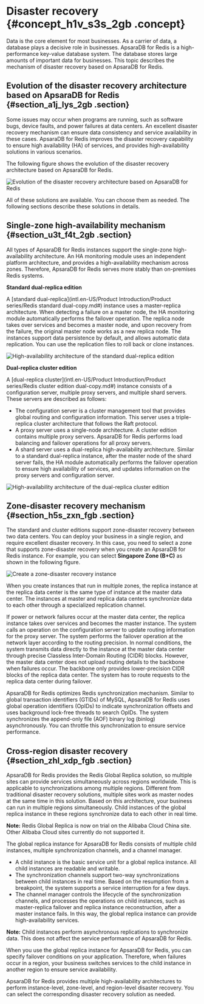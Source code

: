 # Disaster recovery {#concept_h1v_s3s_2gb .concept}

Data is the core element for most businesses. As a carrier of data, a database plays a decisive role in businesses. ApsaraDB for Redis is a high-performance key-value database system. The database stores large amounts of important data for businesses. This topic describes the mechanism of disaster recovery based on ApsaraDB for Redis.

## Evolution of the disaster recovery architecture based on ApsaraDB for Redis {#section_a1j_lys_2gb .section}

Some issues may occur when programs are running, such as software bugs, device faults, and power failures at data centers. An excellent disaster recovery mechanism can ensure data consistency and service availability in these cases. ApsaraDB for Redis improves the disaster recovery capability to ensure high availability \(HA\) of services, and provides high-availability solutions in various scenarios.

The following figure shows the evolution of the disaster recovery architecture based on ApsaraDB for Redis.

 ![](images/34878_en-US.png "Evolution of the disaster recovery architecture based on ApsaraDB for Redis")

All of these solutions are available. You can choose them as needed. The following sections describe these solutions in details.

## Single-zone high-availability mechanism {#section_u3t_f4t_2gb .section}

All types of ApsaraDB for Redis instances support the single-zone high-availability architecture. An HA monitoring module uses an independent platform architecture, and provides a high-availability mechanism across zones. Therefore, ApsaraDB for Redis serves more stably than on-premises Redis systems.

**Standard dual-replica edition**

A [standard dual-replica](intl.en-US/Product Introduction/Product  series/Redis standard dual-copy.md#) instance uses a master-replica architecture. When detecting a failure on a master node, the HA monitoring module automatically performs the failover operation. The replica node takes over services and becomes a master node, and upon recovery from the failure, the original master node works as a new replica node. The instances support data persistence by default, and allows automatic data replication. You can use the replication files to roll back or clone instances.

![](images/34891_en-US.png "High-availability architecture of the standard dual-replica edition")

**Dual-replica cluster edition**

A [dual-replica cluster](intl.en-US/Product Introduction/Product  series/Redis cluster edition dual-copy.md#) instance consists of a configuration server, multiple proxy servers, and multiple shard servers. These servers are described as follows:

-   The configuration server is a cluster management tool that provides global routing and configuration information. This server uses a triple-replica cluster architecture that follows the Raft protocol.
-   A proxy server uses a single-node architecture. A cluster edition contains multiple proxy servers. ApsaraDB for Redis performs load balancing and failover operations for all proxy servers.
-   A shard server uses a dual-replica high-availability architecture. Similar to a standard dual-replica instance, after the master node of the shard server fails, the HA module automatically performs the failover operation to ensure high availability of services, and updates information on the proxy servers and configuration server.

![](images/34890_en-US.png "High-availability architecture of the dual-replica cluster edition")

## Zone-disaster recovery mechanism {#section_h5s_zxn_fgb .section}

The standard and cluster editions support zone-disaster recovery between two data centers. You can deploy your business in a single region, and require excellent disaster recovery. In this case, you need to select a zone that supports zone-disaster recovery when you create an ApsaraDB for Redis instance. For example, you can select **Singapore Zone \(B+C\)** as shown in the following figure.

![](images/35009_en-US.png "Create a zone-disaster recovery instance")

When you create instances that run in multiple zones, the replica instance at the replica data center is the same type of instance at the master data center. The instances at master and replica data centers synchronize data to each other through a specialized replication channel.

If power or network failures occur at the master data center, the replica instance takes over services and becomes the master instance. The system calls an operation on the configuration server to update routing information for the proxy server. The system performs the failover operation at the network layer according to the routing precision. In normal conditions, the system transmits data directly to the instance at the master data center through precise Classless Inter-Domain Routing \(CIDR\) blocks. However, the master data center does not upload routing details to the backbone when failures occur. The backbone only provides lower-precision CIDR blocks of the replica data center. The system has to route requests to the replica data center during failover.

ApsaraDB for Redis optimizes Redis synchronization mechanism. Similar to global transaction identifiers \(GTIDs\) of MySQL, ApsaraDB for Redis uses global operation identifiers \(OpIDs\) to indicate synchronization offsets and uses background lock-free threads to search OpIDs. The system synchronizes the append-only file \(AOF\) binary log \(binlog\) asynchronously. You can throttle this synchronization to ensure service performance.

## Cross-region disaster recovery {#section_zhl_xdp_fgb .section}

ApsaraDB for Redis provides the Redis Global Replica solution, so multiple sites can provide services simultaneously across regions worldwide. This is applicable to synchronizations among multiple regions. Different from traditional disaster recovery solutions, multiple sites work as master nodes at the same time in this solution. Based on this architecture, your business can run in multiple regions simultaneously. Child instances of the global replica instance in these regions synchronize data to each other in real time.

**Note:** Redis Global Replica is now on trial on the Alibaba Cloud China site. Other Alibaba Cloud sites currently do not supported it.

The global replica instance for ApsaraDB for Redis consists of multiple child instances, multiple synchronization channels, and a channel manager.

-   A child instance is the basic service unit for a global replica instance. All child instances are readable and writable.
-   The synchronization channels support two-way synchronizations between child instances in real time. Based on the resumption from a breakpoint, the system supports a service interruption for a few days.
-   The channel manager controls the lifecycle of the synchronization channels, and processes the operations on child instances, such as master-replica failover and replica instance reconstruction, after a master instance fails. In this way, the global replica instance can provide high-availability services.

**Note:** Child instances perform asynchronous replications to synchronize data. This does not affect the service performance of ApsaraDB for Redis.

When you use the global replica instance for ApsaraDB for Redis, you can specify failover conditions on your application. Therefore, when failures occur in a region, your business switches services to the child instance in another region to ensure service availability.

ApsaraDB for Redis provides multiple high-availability architectures to perform instance-level, zone-level, and region-level disaster recovery. You can select the corresponding disaster recovery solution as needed.

